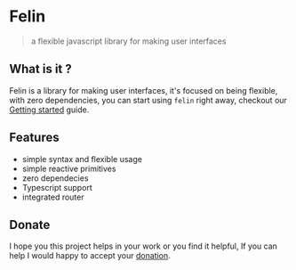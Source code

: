 # Felin
> a flexible javascript library for making user interfaces

## What is it ?
Felin is a library for making user interfaces, it's focused on being flexible, with zero dependencies, you can start using
`felin` right away, checkout our [Getting started](https://abdessamad-zgor.gihub.io/felin/#/id=felin) guide.
## Features

- simple syntax and flexible usage
- simple reactive primitives
- zero dependecies
- Typescript support
- integrated router

## Donate
I hope you this project helps in your work or you find it helpful, If you can help I would happy to accept your [donation](https://paypal.me/abdessamadzgor).  
